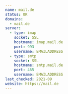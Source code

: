 ```yaml
---
name: mail.de
status: OK
domains:
  - mail.de
server:
  - type: imap
    socket: SSL
    hostname: imap.mail.de
    port: 993
    username: EMAILADDRESS
  - type: smtp
    socket: SSL
    hostname: smtp.mail.de
    port: 465
    username: EMAILADDRESS
last_checked: 2021-09
website: https://mail.de
---
```

